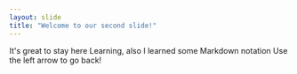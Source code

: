 ```yaml
---
layout: slide
title: "Welcome to our second slide!"
---
```

It's great to stay here Learning, also I learned some Markdown notation
Use the left arrow to go back!


